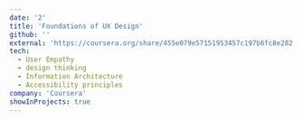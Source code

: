```yaml
---
date: '2'
title: 'Foundations of UX Design'
github: ''
external: 'https://coursera.org/share/455e079e57151953457c197b6fc8e282'
tech:
  - User Empathy
  - design thinking
  - Information Architecture
  - Accessibility principles
company: 'Coursera'
showInProjects: true
---
```

